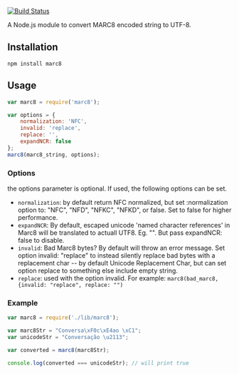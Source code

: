 [![Build Status](https://travis-ci.org/jiaola/marc8.svg?branch=0.0.1)](https://travis-ci.org/jiaola/marc8)

A Node.js module to convert MARC8 encoded string to UTF-8.

## Installation

    npm install marc8

## Usage

```javascript
var marc8 = require('marc8');

var options = {
    normalization: 'NFC',
    invalid: 'replace',
    replace: '',
    expandNCR: false
};
marc8(marc8_string, options);
```

### Options

the options parameter is optional. If used, the following options can be set.

* `normalization`: by default return NFC normalized, but set :normalization option to:
    "NFC", "NFD", "NFKC", "NFKD", or false. Set to false for higher performance.
* `expandNCR`: By default, escaped unicode 'named character references' in Marc8 will
    be translated to actuall UTF8. Eg. "&#x200F;". But pass expandNCR: false to disable.
* `invalid`: Bad Marc8 bytes? By default will throw an error message. Set option invalid: "replace"
    to instead silently replace bad bytes with a replacement char -- by default Unicode
    Replacement Char, but can set option replace to something else include empty string.
* `replace`: used with the option invalid. For example:
    `marc8(bad_marc8, {invalid: "replace", replace: "")`


### Example

```javascript
var marc8 = require('./lib/marc8');

var marc8Str = "Conversa\xF0c\xE4ao \xC1";
var unicodeStr = "Conversação \u2113";

var converted = marc8(marc8Str);

console.log(converted === unicodeStr); // will print true
```
